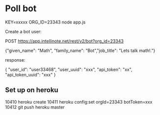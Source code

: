 # Poll bot

KEY=xxxxx ORG_ID=23343 node app.js

Create a bot user:

POST https://app.intellinote.net/rest/v2/bot?org_id=23343

{"given_name": "Math", "family_name": "Bot","job_title": "Lets talk math!."}

response:

{
    "user_id": "user33468",
    "user_uuid": "xxx",
    "api_token": "xx",
    "api_token_uuid": "xxx"
}


## Set up on heroku

10410  heroku create
10411  heroku config:set orgId=23343 botToken=xxx
10412  git push heroku master
